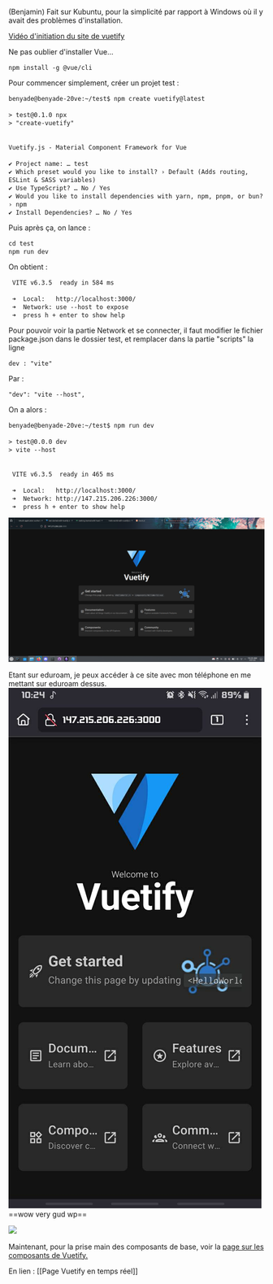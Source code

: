 (Benjamin)
Fait sur Kubuntu, pour la simplicité par rapport à Windows où il y avait des problèmes d'installation.

[Vidéo d'initiation du site de vuetify](https://www.vuemastery.com/courses/beautify-with-vuetify/getting-started-with-vuetify/)

Ne pas oublier d'installer Vue...
```
npm install -g @vue/cli
```
Pour commencer simplement, créer un projet test :
```
benyade@benyade-20ve:~/test$ npm create vuetify@latest

> test@0.1.0 npx
> "create-vuetify"


Vuetify.js - Material Component Framework for Vue

✔ Project name: … test
✔ Which preset would you like to install? › Default (Adds routing, ESLint & SASS variables)
✔ Use TypeScript? … No / Yes
✔ Would you like to install dependencies with yarn, npm, pnpm, or bun? › npm
✔ Install Dependencies? … No / Yes

```
Puis après ça, on lance :
```
cd test
npm run dev
```
On obtient : 
```
 VITE v6.3.5  ready in 584 ms  
  
 ➜  Local:   http://localhost:3000/  
 ➜  Network: use --host to expose  
 ➜  press h + enter to show help
```
Pour pouvoir voir la partie Network et se connecter, il faut modifier le fichier package.json dans le dossier test, et remplacer dans la partie "scripts" la ligne 
```
dev : "vite"
```
Par :
```
"dev": "vite --host",
```
On a alors :
```
benyade@benyade-20ve:~/test$ npm run dev  
  
> test@0.0.0 dev  
> vite --host  
  
  
 VITE v6.3.5  ready in 465 ms  
  
 ➜  Local:   http://localhost:3000/  
 ➜  Network: http://147.215.206.226:3000/  
 ➜  press h + enter to show help
```
![](attachments/Pasted%20image%2020250521102357.png)

Etant sur eduroam, je peux accéder à ce site avec mon téléphone en me mettant sur eduroam dessus.
![300](attachments/Pasted%20image%2020250521102601.png)
==wow very gud wp==


![](https://perso.esiee.fr/~zhangbe/wow.gif)

Maintenant, pour la prise main des composants de base, voir la [page sur les composants de Vuetify.](https://vuetifyjs.com/en/components/all/#containment)

En lien :
[[Page Vuetify en temps réel]]